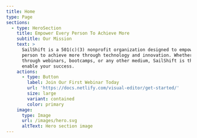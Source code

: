```yaml
---
title: Home
type: Page
sections:
  - type: HeroSection
    title: Empower Every Person To Achieve More
    subtitle: Our Mission
    text: >
      SailShift is a 501(c)(3) nonprofit organization designed to empower every
      person to achieve more through technology and innovation. Whether it is
      through webinars, bootcamps, or any other medium, SailShift is there to
      enable your success. 
    actions:
      - type: Button
        label: Join Our First Webinar Today
        url: 'https://docs.netlify.com/visual-editor/get-started/'
        size: large
        variant: contained
        color: primary
    image:
      type: Image
      url: /images/hero.svg
      altText: Hero section image
---
```


